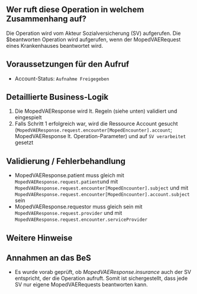 ## Wer ruft diese Operation in welchem Zusammenhang auf?

Die Operation wird vom Akteur Sozialversicherung (SV) aufgerufen. Die $beantworten Operation wird aufgerufen, wenn der MopedVAERequest eines Krankenhauses beantwortet wird.

## Voraussetzungen für den Aufruf

* Account-Status: `Aufnahme Freigegeben`

## Detaillierte Business-Logik

1. Die MopedVAEResponse wird lt. Regeln (siehe unten) validiert und eingespielt
2. Falls Schritt 1 erfolgreich war, wird die Ressource Account gesucht (`MopedVAEResponse.request.encounter[MopedEncounter].account`; MopedVAEResponse lt. Operation-Parameter) und auf `SV verarbeitet` gesetzt

## Validierung / Fehlerbehandlung

* MopedVAEResponse.patient muss gleich mit `MopedVAEResponse.request.patient`und mit `MopedVAEResponse.request.encounter[MopedEncounter].subject` und mit `MopedVAEResponse.request.encounter[MopedEncounter].account.subject` sein
* MopedVAEResponse.requestor muss gleich sein mit `MopedVAEResponse.request.provider` und mit `MopedVAEResponse.request.encounter.serviceProvider`

## Weitere Hinweise

## Annahmen an das BeS
* Es wurde vorab geprüft, ob *MopedVAEResponse.insurance* auch der SV entspricht, der die Operation aufruft. Somit ist sichergestellt, dass jede SV nur eigene MopedVAERequests beantworten kann.
